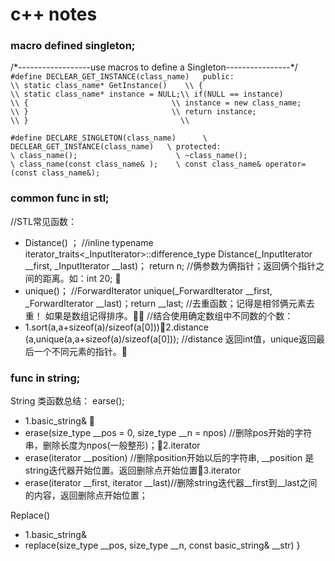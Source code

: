 # c++ notes
### macro defined singleton;
\/\*------------------use macros to define a Singleton----------------\*\/  
`#define DECLEAR_GET_INSTANCE(class_name)  
        public:                             \\
        static class_name* GetInstance()    \\
        {                                  \\
          static class_name* instance = NULL;\\
          if(NULL == instance)             \\
          {                                \\
            instance = new class_name;      \\
          }                                \\
          return instance;                 \\
        }                                  \\ 
`

`#define DECLARE_SINGLETON(class_name)      \
        DECLEAR_GET_INSTANCE(class_name)   \
        protected:                         \
        class_name();                      \
        ~class_name();                     \
        class_name(const class_name& );    \
        const class_name& operator=(const class_name&);  
`      

### common func in stl;

//STL常见函数：
* Distance() ；	//inline typename iterator_traits<_InputIterator>::difference_type Distance(_InputIterator __first, _InputIterator __last)； return n; //俩参数为俩指针；返回俩个指针之间的距离。如：int 20; 
* unique()；	//ForwardIterator     unique(_ForwardIterator __first, _ForwardIterator __last)；return __last; //去重函数；记得是相邻俩元素去重！ 如果是数组记得排序。
//结合使用确定数组中不同数的个数：	
* 1.sort(a,a+sizeof(a)/sizeof(a[0]))2.distance (a,unique(a,a+sizeof(a)/sizeof(a[0]));  //distance 返回int值，unique返回最后一个不同元素的指针。

### func in string;
                                                                       
String 类函数总结：
earse();  
* 1.basic_string&       
* erase(size_type __pos = 0, size_type __n = npos) //删除pos开始的字符串，删除长度为npos(一般整形)；2.iterator
* erase(iterator __position) //删除position开始以后的字符串, __position 是string迭代器开始位置。返回删除点开始位置3.iterator
* erase(iterator __first, iterator __last)//删除string迭代器__first到__last之间的内容，返回删除点开始位置；
		
Replace()  
* 1.basic_string&
* replace(size_type __pos, size_type __n, const basic_string& __str)
}
